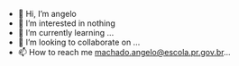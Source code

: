- 👋 Hi, I’m angelo
- 👀 I’m interested in nothing
- 🌱 I’m currently learning ...
- 💞️ I’m looking to collaborate on ...
- 📫 How to reach me machado.angelo@escola.pr.gov.br...

<!---
angelo250/angelo250 is a ✨ special ✨ repository because its `README.md` (this file) appears on your GitHub profile.
You can click the Preview link to take a look at your changes.
--->
